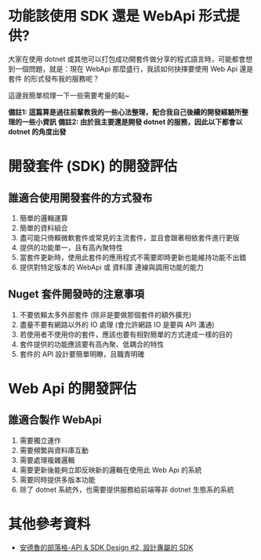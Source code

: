 # 功能該使用 SDK 還是 WebApi 形式提供?


大家在使用 dotnet 或其他可以打包成功開套件做分享的程式語言時，可能都會想到一個問題，就是：現在 WebApi 那麼盛行，我該如何抉擇要使用 Web Api 還是 套件 的形式發布我的服務呢？

這邊我簡單梳理一下一些需要考量的點~

**備註1: 這篇算是過往前輩教我的一些心法整理，配合我自己後續的開發經驗所整理的一些小資訊**
**備註2: 由於我主要還是開發 dotnet 的服務，因此以下都會以 dotnet 的角度出發**

<!--more-->

# 開發套件 (SDK) 的開發評估

## 誰適合使用開發套件的方式發布

1. 簡單的邏輯運算
2. 簡單的資料組合
3. 盡可能只倚賴微軟套件或常見的主流套件，並且會跟著相依套件進行更版
4. 提供的功能單一，且有高內聚特性
5. 當套件更新時，使用此套件的應用程式不需要即時更新也能維持功能不出錯
6. 提供對特定版本的 WebApi 或 資料庫 連線與調用功能的能力

## Nuget 套件開發時的注意事項

1. 不要依賴太多外部套件 (除非是要做那個套件的額外擴充)
2. 盡量不要有網路以外的 IO 處理 (會允許網路 IO 是要與 API 溝通)
3. 若使用者不使用你的套件，應該也要有相對簡單的方式達成一樣的目的
4. 套件提供的功能應該要有高內聚、低耦合的特性
5. 套件的 API 設計要簡單明瞭，且職責明確

# Web Api 的開發評估

## 誰適合製作 WebApi

1. 需要獨立運作
2. 需要頻繁與資料庫互動
3. 需要處理複雜邏輯
4. 需要更新後能夠立即反映新的邏輯在使用此 Web Api 的系統
5. 需要同時提供多版本功能
6. 除了 dotnet 系統外，也需要提供服務給前端等非 dotnet 生態系的系統

# 其他參考資料

- [安德魯的部落格-API & SDK Design #2, 設計專屬的 SDK](https://columns.chicken-house.net/2016/10/23/microservice4/)

